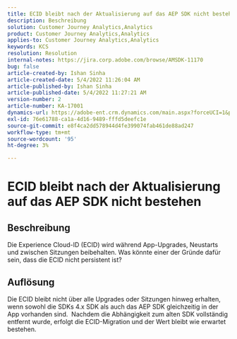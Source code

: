 ```yaml
---
title: ECID bleibt nach der Aktualisierung auf das AEP SDK nicht bestehen
description: Beschreibung
solution: Customer Journey Analytics,Analytics
product: Customer Journey Analytics,Analytics
applies-to: Customer Journey Analytics,Analytics
keywords: KCS
resolution: Resolution
internal-notes: https://jira.corp.adobe.com/browse/AMSDK-11170
bug: false
article-created-by: Ishan Sinha
article-created-date: 5/4/2022 11:26:04 AM
article-published-by: Ishan Sinha
article-published-date: 5/4/2022 11:27:21 AM
version-number: 2
article-number: KA-17001
dynamics-url: https://adobe-ent.crm.dynamics.com/main.aspx?forceUCI=1&pagetype=entityrecord&etn=knowledgearticle&id=709275fb-9ccb-ec11-a7b5-6045bd00db25
exl-id: 76e61788-ca1a-4d16-9489-fffd5deefc1e
source-git-commit: e8f4ca2dd578944d4fe399074fab461de88ad247
workflow-type: tm+mt
source-wordcount: '95'
ht-degree: 3%

---
```


# ECID bleibt nach der Aktualisierung auf das AEP SDK nicht bestehen

## Beschreibung


Die Experience Cloud-ID (ECID) wird während App-Upgrades, Neustarts und zwischen Sitzungen beibehalten. Was könnte einer der Gründe dafür sein, dass die ECID nicht persistent ist?


## Auflösung


Die ECID bleibt nicht über alle Upgrades oder Sitzungen hinweg erhalten, wenn sowohl die SDKs 4.x SDK als auch das AEP SDK gleichzeitig in der App vorhanden sind.  Nachdem die Abhängigkeit zum alten SDK vollständig entfernt wurde, erfolgt die ECID-Migration und der Wert bleibt wie erwartet bestehen.
